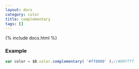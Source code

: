 ```yaml
---
layout: docs
category: color
title: complementary
tags: []
---
```


{% include docs.html %}

### Example
```js
var color = $B.color.complementary( '#ff0000' );//#00ffff
```